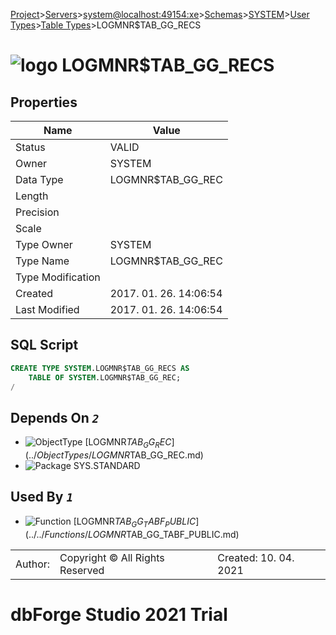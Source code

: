 [Project](../../../../../../startpage.md)>[Servers](../../../../../Servers.md)>[system@localhost:49154:xe](../../../../system@localhost_49154_xe.md)>[Schemas](../../../Databases.md)>[SYSTEM](../../SYSTEM.md)>[User Types](../UserTypes.md)>[Table Types](TableTypes.md)>LOGMNR$TAB_GG_RECS


# ![logo](../../../../../../Images/usertabletype64.svg) LOGMNR$TAB_GG_RECS


## <a name="#Properties"></a>Properties
|Name|Value|
|---|---|
|Status|VALID|
|Owner|SYSTEM|
|Data Type|LOGMNR$TAB_GG_REC|
|Length||
|Precision||
|Scale||
|Type Owner|SYSTEM|
|Type Name|LOGMNR$TAB_GG_REC|
|Type Modification||
|Created|2017. 01. 26. 14:06:54|
|Last Modified|2017. 01. 26. 14:06:54|


## <a name="#SqlScript"></a>SQL Script
```SQL
CREATE TYPE SYSTEM.LOGMNR$TAB_GG_RECS AS
    TABLE OF SYSTEM.LOGMNR$TAB_GG_REC;
/
```

## <a name="#DependsOn"></a>Depends On _`2`_
- ![ObjectType](../../../../../../Images/objecttype.svg) [LOGMNR$TAB_GG_REC](../ObjectTypes/LOGMNR$TAB_GG_REC.md)
- ![Package](../../../../../../Images/package.svg) SYS.STANDARD


## <a name="#UsedBy"></a>Used By _`1`_
- ![Function](../../../../../../Images/function.svg) [LOGMNR$TAB_GG_TABF_PUBLIC](../../Functions/LOGMNR$TAB_GG_TABF_PUBLIC.md)


||||
|---|---|---|
|Author: |Copyright © All Rights Reserved|Created: 10. 04. 2021|
# dbForge Studio 2021 Trial